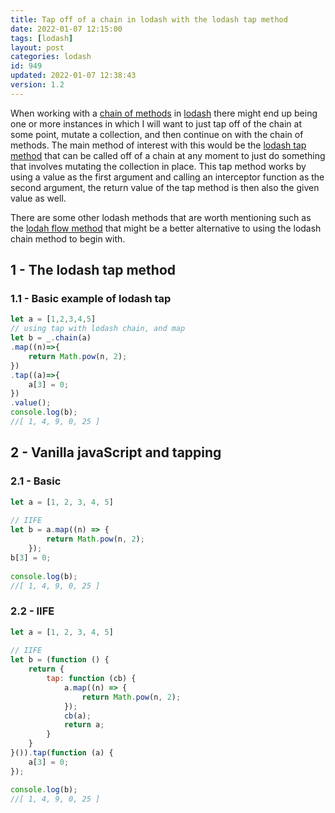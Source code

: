 ```yaml
---
title: Tap off of a chain in lodash with the lodash tap method
date: 2022-01-07 12:15:00
tags: [lodash]
layout: post
categories: lodash
id: 949
updated: 2022-01-07 12:38:43
version: 1.2
---
```


When working with a [chain of methods](/2018/11/11/lodash_chain/) in [lodash](https://en.wikipedia.org/wiki/Lodash) there might end up being one or more instances in which I will want to just tap off of the chain at some point, mutate a collection, and then continue on with the chain of methods. The main method of interest with this would be the [lodash tap method](https://lodash.com/docs/4.17.15#tap) that can be called off of a chain at any moment to just do something that involves mutating the collection in place. This tap method works by using a value as the first argument and calling an interceptor function as the second argument, the return value of the tap method is then also the given value as well. 

There are some other lodash methods that are worth mentioning such as the [lodah flow method](/2018/11/19/lodash_flow/) that might be a better alternative to using the lodash chain method to begin with.

<!-- more -->

## 1 - The lodash tap method

### 1.1 - Basic example of lodash tap

```js
let a = [1,2,3,4,5]
// using tap with lodash chain, and map
let b = _.chain(a)
.map((n)=>{
    return Math.pow(n, 2);
})
.tap((a)=>{
    a[3] = 0;
})
.value();
console.log(b);
//[ 1, 4, 9, 0, 25 ]
```

## 2 - Vanilla javaScript and tapping

### 2.1 - Basic

```js
let a = [1, 2, 3, 4, 5]
 
// IIFE
let b = a.map((n) => {
        return Math.pow(n, 2);
    });
b[3] = 0;
 
console.log(b);
//[ 1, 4, 9, 0, 25 ]
```

### 2.2 - IIFE

```js
let a = [1, 2, 3, 4, 5]
 
// IIFE
let b = (function () {
    return {
        tap: function (cb) {
            a.map((n) => {
                return Math.pow(n, 2);
            });
            cb(a);
            return a;
        }
    }
}()).tap(function (a) {
    a[3] = 0;
});

console.log(b);
//[ 1, 4, 9, 0, 25 ]
```
